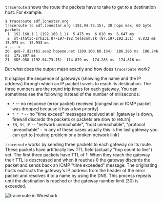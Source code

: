 `traceroute` shows the route the packets have to take to get to a destination host. For example:

    $ traceroute sdf.lonestar.org
    traceroute to sdf.lonestar.org (192.94.73.15), 30 hops max, 60 byte packets
     1  192.168.1.1 (192.168.1.1)  5.475 ms  6.020 ms  6.647 ms
     2  st-static-srk231.87-197-192.telecom.sk (87.197.192.231)  8.832 ms  15.973 ms  15.933 ms
    < ... >
    20  ge8-7.distb1.sea2.hopone.net (209.160.60.194)  186.286 ms  186.246 ms  175.897 ms
    21  SDF.ORG (192.94.73.15)  174.879 ms  174.283 ms  174.816 ms

But what does the output mean exactly and how does `traceroute` work?

It displays the sequence of gateways (showing the name and the IP address) through which an IP packet travels to reach its destination. The three numbers are the round trip times for each gateway. You can sometimes see the following instead of the number of miliseconds:

 * `*` -- no response (error packet) received [congestion or ICMP packet was dropped because it has a low priority]
 * `* * *` -- no "time exceed" messages received at all [gateway is down, firewall discards the packets or packets are slow to return]
 * `!N`, `!H`, `!P` -- "network unreachable", "host unreachable", "protocol unreachable" - in any of these cases usually this is the last gateway you can get to [routing problem or a broken network link]

`traceroute` works by sending three packets to each gateway on its route. These packets have artificially low TTL field (actually "hop count to live") set. The first three packets have TTL of 1. When they reach the gateway their TTL is descreased and when it reaches 0 the gateway discards the packet and sends back an ICMP "time exceeded" message. The originating hosts exctracts the gateway's IP address from the header of the error packet and resolves it to a name by using the DNS. This process repeats until the destination is reached or the gateway number limit (30) is exceeded.

![traceroute in Wireshark](https://raw.github.com/jreisinger/blog/master/files/wireshark-traceroute.png)

